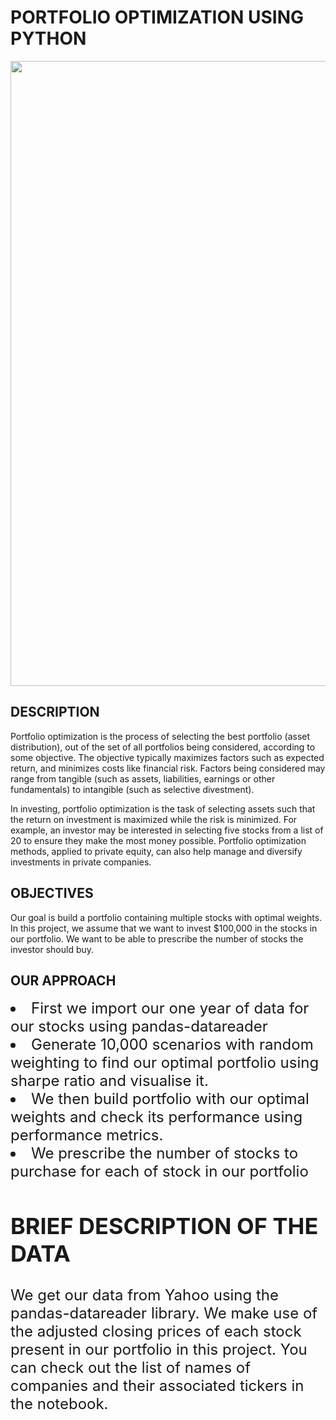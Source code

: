 <div> <body> <h1> <b> PORTFOLIO OPTIMIZATION USING PYTHON </b></h1>
   <img src = "https://miro.medium.com/max/720/1*8QpMpCoG48LOav6-o4MsTA.jpeg", width = "1000" </img>
  <h2> <b> DESCRIPTION </b></h2>
    <body> 
      <p>  Portfolio optimization is the process of selecting the best portfolio (asset distribution), out of the set of all portfolios being considered, according to some objective. The objective typically maximizes factors such as expected return, and minimizes costs like financial risk. Factors being considered may range from tangible (such as assets, liabilities, earnings or other fundamentals) to intangible (such as selective divestment). </p>
      <p> In investing, portfolio optimization is the task of selecting assets such that the return on investment is maximized while the risk is minimized. For example, an investor may be interested in selecting five stocks from a list of 20 to ensure they make the most money possible. Portfolio optimization methods, applied to private equity, can also help manage and diversify investments in private companies.</p>
      <h2> <b> OBJECTIVES </b></h2>
      <body>
        Our goal is build a portfolio containing multiple stocks with optimal weights. In this project, we assume that we want to invest $100,000 in the stocks in our portfolio. We want to be able to prescribe the number of stocks the investor should buy. 
      </body>
      <h2> <b> OUR APPROACH </b></h2>
      <body>
        <font size = "5">
 <li> First we import our one year of data for our stocks using pandas-datareader </li>
 <li> Generate 10,000 scenarios with random weighting to find our optimal portfolio using sharpe ratio and visualise it.</li>
 <li> We then build portfolio with our optimal weights and check its performance using performance metrics.</li>
 <li> We prescribe the number of stocks to purchase for each of stock in our portfolio
      </body>
        <h2> <b> BRIEF DESCRIPTION OF THE DATA </b></h2>
       <body>
         We get our data from Yahoo using the pandas-datareader library. We make use of the adjusted closing prices of each stock present in our portfolio in this project. You can check out the list of names of companies and their associated tickers in the notebook.
       </body>
